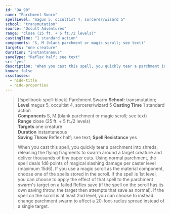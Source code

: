 ```yaml
---
id: "OA_90"
name: "Parchment Swarm"
spellLevel: "magus 5, occultist 4, sorcerer/wizard 5"
school: "transmutation"
source: "Occult Adventures"
range: "close (25 ft. + 5 ft./2 levels)"
castingTime: "1 standard action"
components: "S, M (blank parchment or magic scroll; see text)"
targets: "one creature"
duration: "instantaneous"
saveType: "Reflex half; see text"
sr: "yes"
description: "When you cast this spell, you quickly tear a parchment into shreds, releasing the flying fragments to swarm around a target creature and deliver thousands of tiny paper cuts. Using normal parchment, the spell deals 1d6 points of magical slashing damage per caster level (maximum 15d6).  If you use a magic scroll as the material component, choose one of the spells stored in the scroll. If the spell is 1st level, you can choose to apply the effect of that spell to the parchment swarm's target on a failed Reflex save (if the spell on the scroll has its own saving throw, the target then attempts that save as normal). If the spell on the scroll is at least 2nd level, you can choose to instead change parchment swarm to affect a 20-foot-radius spread instead of a single target."
known: false
cssclasses:
  - hide-title
  - hide-properties
---
```


> [!spellbook-spell-block] Parchment Swarm
> **School:** transmutation; **Level** magus 5, occultist 4, sorcerer/wizard 5
> **Casting Time** 1 standard action  
> **Components** S, M (blank parchment or magic scroll; see text)  
> **Range** close (25 ft. + 5 ft./2 levels)  
> **Targets** one creature  
> **Duration** instantaneous  
> **Saving Throw** Reflex half; see text; **Spell Resistance** yes
> 
> When you cast this spell, you quickly tear a parchment into shreds, releasing the flying fragments to swarm around a target creature and deliver thousands of tiny paper cuts. Using normal parchment, the spell deals 1d6 points of magical slashing damage per caster level (maximum 15d6).  If you use a magic scroll as the material component, choose one of the spells stored in the scroll. If the spell is 1st level, you can choose to apply the effect of that spell to the parchment swarm's target on a failed Reflex save (if the spell on the scroll has its own saving throw, the target then attempts that save as normal). If the spell on the scroll is at least 2nd level, you can choose to instead change parchment swarm to affect a 20-foot-radius spread instead of a single target.